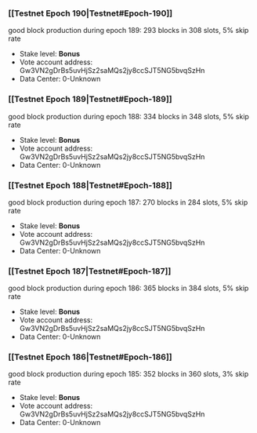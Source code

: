 ### [[Testnet Epoch 190|Testnet#Epoch-190]]
good block production during epoch 189: 293 blocks in 308 slots, 5% skip rate
* Stake level: **Bonus** 
* Vote account address: Gw3VN2gDrBs5uvHjSz2saMQs2jy8ccSJT5NG5bvqSzHn
* Data Center: 0-Unknown
### [[Testnet Epoch 189|Testnet#Epoch-189]]
good block production during epoch 188: 334 blocks in 348 slots, 5% skip rate
* Stake level: **Bonus** 
* Vote account address: Gw3VN2gDrBs5uvHjSz2saMQs2jy8ccSJT5NG5bvqSzHn
* Data Center: 0-Unknown
### [[Testnet Epoch 188|Testnet#Epoch-188]]
good block production during epoch 187: 270 blocks in 284 slots, 5% skip rate
* Stake level: **Bonus** 
* Vote account address: Gw3VN2gDrBs5uvHjSz2saMQs2jy8ccSJT5NG5bvqSzHn
* Data Center: 0-Unknown
### [[Testnet Epoch 187|Testnet#Epoch-187]]
good block production during epoch 186: 365 blocks in 384 slots, 5% skip rate
* Stake level: **Bonus** 
* Vote account address: Gw3VN2gDrBs5uvHjSz2saMQs2jy8ccSJT5NG5bvqSzHn
* Data Center: 0-Unknown
### [[Testnet Epoch 186|Testnet#Epoch-186]]
good block production during epoch 185: 352 blocks in 360 slots, 3% skip rate
* Stake level: **Bonus** 
* Vote account address: Gw3VN2gDrBs5uvHjSz2saMQs2jy8ccSJT5NG5bvqSzHn
* Data Center: 0-Unknown